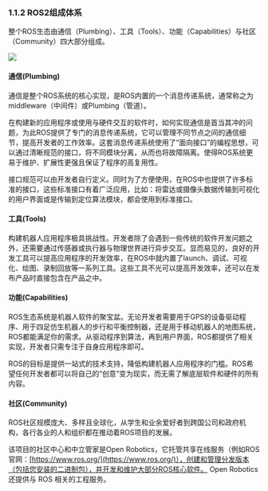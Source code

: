 ### 1.1.2 ROS2组成体系

整个ROS生态由通信（Plumbing）、工具（Tools）、功能（Capabilities）与社区（Community）四大部分组成。

![](/assets/ROS组成体系.png)

#### 通信\(Plumbing\)

通信是整个ROS系统的核心实现，是ROS内置的一个消息传递系统，通常称之为middleware（中间件）或Plumbing（管道）。

在构建新的应用程序或使用与硬件交互的软件时，如何实现通信是首当其冲的问题，为此ROS提供了专门的消息传递系统，它可以管理不同节点之间的通信细节，提高开发者的工作效率。这套消息传递系统使用了“面向接口”的编程思想，可以通过清晰规范的接口，将不同模块分离，从而也将故障隔离。使得ROS系统更易于维护、扩展性更强且保证了程序的高复用性。

接口规范可以由开发者自行定义。同时为了方便使用，在ROS中也提供了许多标准的接口，这些标准接口有着广泛应用，比如：将雷达或摄像头数据传输到可视化的用户界面或是传输到定位算法模块，都会使用到标准接口。

#### 工具\(Tools\)

构建机器人应用程序极具挑战性。开发者除了会遇到一些传统的软件开发问题之外，还需要通过传感器或执行器与物理世界进行异步交互。显而易见的，良好的开发工具可以提高应用程序的开发效率，在ROS中就内置了launch、调试、可视化、绘图、录制回放等一系列工具。这些工具不光可以提高开发效率，还可以在发布产品时直接包含在产品之中。

#### 功能\(Capabilities\)

ROS生态系统是机器人软件的聚宝盆。无论开发者需要用于GPS的设备驱动程序、用于四足仿生机器人的步行和平衡控制器，还是用于移动机器人的地图系统，ROS都能满足你的需求。从驱动程序到算法，再到用户界面，ROS都提供了相关实现，开发者只需专注于自身应用程序即可。

ROS的目标是提供一站式的技术支持，降低构建机器人应用程序的门槛。ROS希望任何开发者都可以将自己的“创意”变为现实，而无需了解底层软件和硬件的所有内容。

#### 社区\(Community\)

ROS社区规模庞大、多样且全球化，从学生和业余爱好者到跨国公司和政府机构，各行各业的人和组织都在推动着ROS项目的发展。

该项目的社区中心和中立管家是Open Robotics，它托管共享在线服务（例如ROS官网：[https://www.ros.org/](https://www.ros.org/)），创建和管理分发版本（包括您安装的二进制包），并开发和维护大部分ROS核心软件。 Open Robotics还提供与 ROS 相关的工程服务。

